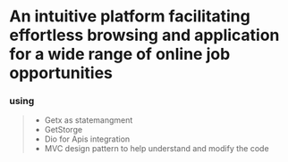 # An intuitive platform facilitating effortless browsing and application for a wide range of online job opportunities

 ### using

> - Getx as statemangment
> - GetStorge
> - Dio for Apis integration
> - MVC design pattern to help understand and modify the code 
